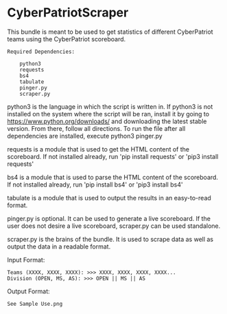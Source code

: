 # CyberPatriotScraper
This bundle is meant to be used to get statistics of different CyberPatriot teams using the CyberPatriot scoreboard.

	Required Dependencies:

		python3
    	requests
    	bs4
    	tabulate
		pinger.py
		scraper.py
    
python3 is the language in which the script is written in. If python3 is not installed on the system where the script will be ran, install it by going to https://www.python.org/downloads/ and downloading the latest stable version. From there, follow all directions. To run the file after all dependencies are installed, execute python3 pinger.py

requests is a module that is used to get the HTML content of the scoreboard. If not installed already, run 'pip install requests' or 'pip3 install requests'

bs4 is a module that is used to parse the HTML content of the scoreboard. If not installed already, run 'pip install bs4' or 'pip3 install bs4'

tabulate is a module that is used to output the results in an easy-to-read format.

pinger.py is optional. It can be used to generate a live scoreboard. If the user does not desire a live scoreboard, scraper.py can be used standalone.

scraper.py is the brains of the bundle. It is used to scrape data as well as output the data in a readable format.

Input Format:

	Teams (XXXX, XXXX, XXXX): >>> XXXX, XXXX, XXXX, XXXX...
	Division (OPEN, MS, AS): >>> OPEN || MS || AS

Output Format:

	See Sample Use.png
